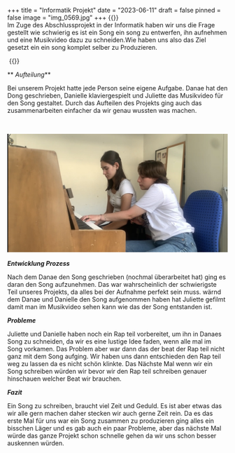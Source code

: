 +++
title = "Informatik Projekt"
date = "2023-06-11"
draft = false
pinned = false
image = "img_0569.jpg"
+++
{{<lead>}}\
Im Zuge des Abschlussprojekt in der Informatik haben wir uns die Frage gestellt wie schwierig es ist ein Song ein song zu entwerfen, ihn aufnehmen und eine Musikvideo dazu zu schneiden.Wie haben uns also das Ziel gesetzt ein ein song komplet selber zu Produzieren.

 {{</lead>}}





** *Aufteilung***

Bei unserem Projekt hatte jede Person seine eigene Aufgabe. Danae hat den Dong geschrieben, Danielle klaviergespielt und Juliette das Musikvideo für den Song gestaltet. Durch das Aufteilen des Projekts ging auch das zusammenarbeiten einfacher da wir genau wussten was machen.

 

![](img_0569.jpg)

***Entwicklung Prozess***

Nach dem Danae den Song geschrieben (nochmal überarbeitet hat) ging es daran den Song aufzunehmen. Das war wahrscheinlich der schwierigste Teil unseres Projekts, da alles bei der Aufnahme perfekt sein muss. wärnd dem Danae und Danielle den Song aufgenommen haben hat Juliette gefilmt damit man im Musikvideo sehen kann wie das der Song entstanden ist.



***Probleme***

Juliette und Danielle haben noch ein Rap teil vorbereitet, um ihn in Danaes Song zu schneiden, da wir es eine lustige Idee faden, wenn alle mal im Song vorkamen. Das Problem aber war dann das der beat der Rap teil nicht ganz mit dem Song aufging. Wir haben uns dann entschieden den Rap teil weg zu lassen da es nicht schön klinkte. Das Nächste Mal wenn wir ein Song schreiben würden wir bevor wir den Rap teil schreiben genauer hinschauen welcher Beat wir brauchen.



***Fazit***

Ein Song zu schreiben, braucht viel Zeit und Geduld. Es ist aber etwas das wir alle gern machen daher stecken wir auch gerne Zeit rein. Da es das erste Mal für uns war ein Song zusammen zu produzieren ging alles ein bisschen Läger und es gab auch ein paar Probleme, aber das nächste Mal würde das ganze Projekt schon schnelle gehen da wir uns schon besser auskennen würden.